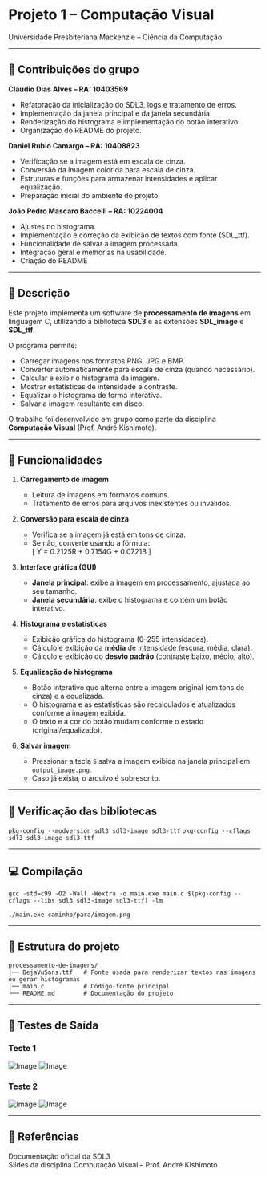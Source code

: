 # Projeto 1 – Computação Visual  
Universidade Presbiteriana Mackenzie – Ciência da Computação

---

## 👥 Contribuições do grupo

**Cláudio Dias Alves – RA: 10403569**  
- Refatoração da inicialização do SDL3, logs e tratamento de erros.
- Implementação da janela principal e da janela secundária.
- Renderização do histograma e implementação do botão interativo.
- Organização do README do projeto.

**Daniel Rubio Camargo – RA: 10408823**  
- Verificação se a imagem está em escala de cinza.
- Conversão da imagem colorida para escala de cinza.
- Estruturas e funções para armazenar intensidades e aplicar equalização.
- Preparação inicial do ambiente do projeto.

**João Pedro Mascaro Baccelli – RA: 10224004**  
- Ajustes no histograma.
- Implementação e correção da exibição de textos com fonte (SDL_ttf).
- Funcionalidade de salvar a imagem processada.
- Integração geral e melhorias na usabilidade.
- Criação do README

---

## 📌 Descrição
Este projeto implementa um software de **processamento de imagens** em linguagem C, utilizando a biblioteca **SDL3** e as extensões **SDL_image** e **SDL_ttf**.  

O programa permite:  
- Carregar imagens nos formatos PNG, JPG e BMP.  
- Converter automaticamente para escala de cinza (quando necessário).  
- Calcular e exibir o histograma da imagem.  
- Mostrar estatísticas de intensidade e contraste.  
- Equalizar o histograma de forma interativa.  
- Salvar a imagem resultante em disco.  

O trabalho foi desenvolvido em grupo como parte da disciplina **Computação Visual** (Prof. André Kishimoto).  

---

## 🎯 Funcionalidades
1. **Carregamento de imagem**  
   - Leitura de imagens em formatos comuns.  
   - Tratamento de erros para arquivos inexistentes ou inválidos.  

2. **Conversão para escala de cinza**  
   - Verifica se a imagem já está em tons de cinza.  
   - Se não, converte usando a fórmula:  
     \[
     Y = 0.2125R + 0.7154G + 0.0721B
     \]  

3. **Interface gráfica (GUI)**  
   - **Janela principal**: exibe a imagem em processamento, ajustada ao seu tamanho.  
   - **Janela secundária**: exibe o histograma e contém um botão interativo.  

4. **Histograma e estatísticas**  
   - Exibição gráfica do histograma (0–255 intensidades).  
   - Cálculo e exibição da **média** de intensidade (escura, média, clara).  
   - Cálculo e exibição do **desvio padrão** (contraste baixo, médio, alto).  

5. **Equalização do histograma**  
   - Botão interativo que alterna entre a imagem original (em tons de cinza) e a equalizada.  
   - O histograma e as estatísticas são recalculados e atualizados conforme a imagem exibida.  
   - O texto e a cor do botão mudam conforme o estado (original/equalizado).  

6. **Salvar imagem**  
   - Pressionar a tecla `S` salva a imagem exibida na janela principal em `output_image.png`.  
   - Caso já exista, o arquivo é sobrescrito.  

---

## 🧩 Verificação das bibliotecas
`pkg-config --modversion sdl3 sdl3-image sdl3-ttf` 
`pkg-config --cflags sdl3 sdl3-image sdl3-ttf`  

---

## 💻 Compilação
`gcc -std=c99 -O2 -Wall -Wextra -o main.exe main.c $(pkg-config --cflags --libs sdl3 sdl3-image sdl3-ttf) -lm`

`./main.exe caminho/para/imagem.png` 

---

## 📂 Estrutura do projeto
```
processamento-de-imagens/  
│── DejaVuSans.ttf   # Fonte usada para renderizar textos nas imagens ou gerar histogramas    
│── main.c           # Código-fonte principal 
└── README.md        # Documentação do projeto    
```

---

## 🧪 Testes de Saída
### Teste 1
![Image](https://github.com/user-attachments/assets/c529950b-62b8-4ad4-9bd6-6e480881c5e5)
![Image](https://github.com/user-attachments/assets/96fa3ca0-2e26-4cd7-b95d-57a47b48ef87)

### Teste 2
![Image](https://github.com/user-attachments/assets/b543ccb1-8381-44f3-98f1-011f3ffcc127)
![Image](https://github.com/user-attachments/assets/3baa401f-270c-4ec0-8370-ac0107c44438)

---

## 📑 Referências
Documentação oficial da SDL3  
Slides da disciplina Computação Visual – Prof. André Kishimoto  

